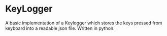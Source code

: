 # KeyLogger
A basic implementation of a Keylogger which stores the keys pressed from keyboard into a readable json file.
Written in python.
